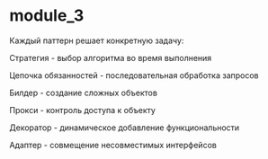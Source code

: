 # module_3
Каждый паттерн решает конкретную задачу:

Стратегия - выбор алгоритма во время выполнения

Цепочка обязанностей - последовательная обработка запросов

Билдер - создание сложных объектов

Прокси - контроль доступа к объекту

Декоратор - динамическое добавление функциональности

Адаптер - совмещение несовместимых интерфейсов
